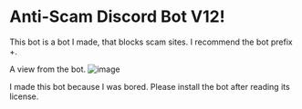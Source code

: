 # Anti-Scam Discord Bot V12!

This bot is a bot I made, that blocks scam sites. I recommend the bot prefix +.

A view from the bot.
 ![image](https://now-a.go-get-a.life/5nXuyTRvQ)

I made this bot because I was bored. Please install the bot after reading its license.

